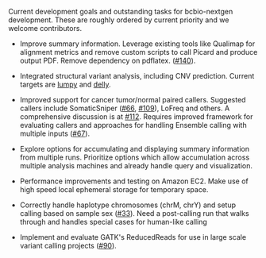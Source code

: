 Current development goals and outstanding tasks for bcbio-nextgen development.
These are roughly ordered by current priority and we welcome contributors.

- Improve summary information. Leverage existing tools like Qualimap for
  alignment metrics and remove custom scripts to call Picard and produce output
  PDF. Remove dependency on pdflatex. ([#140][140]).

[140]: https://github.com/chapmanb/bcbio-nextgen/issues/140

- Integrated structural variant analysis, including CNV prediction. Current
  targets are [lumpy][lumpy] and [delly][delly].

[delly]: http://www.embl.de/~rausch/delly.html
[lumpy]: https://github.com/arq5x/lumpy-sv

- Improved support for cancer tumor/normal paired callers. Suggested callers
  include SomaticSniper ([#66][66], [#109][109]), LoFreq and others. A
  comprehensive discussion is at [#112][112]. Requires improved framework for
  evaluating callers and approaches for handling Ensemble calling with multiple
  inputs ([#67][67]).

[66]: https://github.com/chapmanb/bcbio-nextgen/issues/66
[67]: https://github.com/chapmanb/bcbio-nextgen/issues/67
[109]: https://github.com/chapmanb/bcbio-nextgen/issues/109
[112]: https://github.com/chapmanb/bcbio-nextgen/issues/112

- Explore options for accumulating and displaying summary information from
  multiple runs. Prioritize options which allow accumulation across multiple
  analysis machines and already handle query and visualization.

- Performance improvements and testing on Amazon EC2. Make use of high speed
  local ephemeral storage for temporary space.

- Correctly handle haplotype chromosomes (chrM, chrY) and setup calling based on
  sample sex ([#33][33]). Need a post-calling run that walks through and handles
  special cases for human-like calling

[33]: https://github.com/chapmanb/bcbio-nextgen/issues/33

- Implement and evaluate GATK's ReducedReads for use in large scale variant
  calling projects ([#90][90]).

[90]: https://github.com/chapmanb/bcbio-nextgen/issues/90

